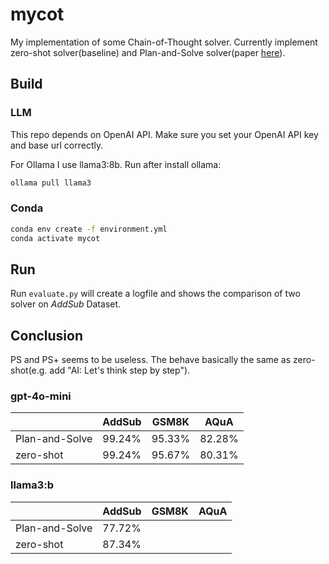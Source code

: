 # mycot

My implementation of some Chain-of-Thought solver. Currently implement zero-shot solver(baseline) and Plan-and-Solve solver(paper [here](https://arxiv.org/abs/2305.04091)).

## Build

### LLM

This repo depends on OpenAI API. Make sure you set your OpenAI API key and base url correctly.

For Ollama I use llama3:8b. Run after install ollama:

```sh
ollama pull llama3
```

### Conda

```sh
conda env create -f environment.yml
conda activate mycot
```

## Run

Run `evaluate.py` will create a logfile and shows the comparison of two solver on *AddSub* Dataset.

## Conclusion

PS and PS+ seems to be useless. The behave basically the same as zero-shot(e.g. add "AI: Let's think step by step").

### gpt-4o-mini

|                | AddSub | GSM8K  | AQuA   |
| -------------- | ------ | ------ | ------ |
| Plan-and-Solve | 99.24% | 95.33% | 82.28% |
| zero-shot      | 99.24% | 95.67% | 80.31% |

### llama3:b

|                | AddSub | GSM8K | AQuA |
| -------------- | ------ | ----- | ---- |
| Plan-and-Solve | 77.72% |       |      |
| zero-shot      | 87.34% |       |      |

